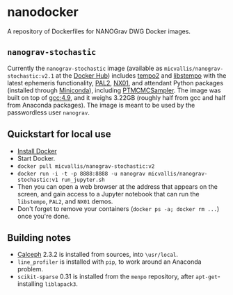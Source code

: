 # nanodocker

A repository of Dockerfiles for NANOGrav DWG Docker images.

## `nanograv-stochastic`

Currently the `nanograv-stochastic` image (available as `micvallis/nanograv-stochastic:v2.1` at the [Docker Hub](https://hub.docker.com/r/micvallis/nanograv-stochastic/)) includes [tempo2](https://bitbucket.org/psrsoft/tempo2) and [libstempo](https://github.com/vallis/libstempo) with the latest ephemeris functionality, [PAL2](https://github.com/jellis18/PAL2), [NX01](https://github.com/stevertaylor/NX01), and attendant Python packages (installed through [Miniconda](http://conda.pydata.org/miniconda.html)), including [PTMCMCSampler](https://github.com/jellis18/PTMCMCSampler). The image was built on top of [gcc:4.9](https://hub.docker.com/_/gcc), and it weighs 3.22GB (roughly half from gcc and half from Anaconda packages). The image is meant to be used by the passwordless user `nanograv`.

## Quickstart for local use

* [Install Docker](https://docs.docker.com/engine/installation)
* Start Docker.
* `docker pull micvallis/nanograv-stochastic:v2`
* `docker run -i -t -p 8888:8888 -u nanograv micvallis/nanograv-stochastic:v1 run_jupyter.sh`
* Then you can open a web browser at the address that appears on the screen, and gain access to a Jupyter notebook that can run the `libstempo`, `PAL2`, and `NX01` demos.
* Don't forget to remove your containers (`docker ps -a; docker rm ...`) once you're done.

## Building notes

* [Calceph](http://www.imcce.fr/fr/presentation/equipes/ASD/inpop/calceph) 2.3.2 is installed from sources, into `\usr/local`.
* `line_profiler` is installed with `pip`, to work around an Anaconda problem.
* `scikit-sparse` 0.31 is installed from the `menpo` repository, after `apt-get`-installing `liblapack3`.

